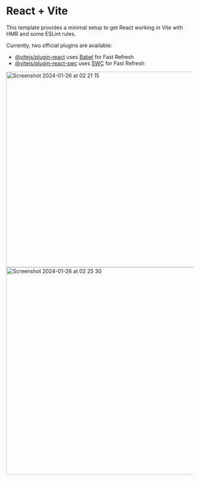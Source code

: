 # React + Vite




This template provides a minimal setup to get React working in Vite with HMR and some ESLint rules.

Currently, two official plugins are available:

- [@vitejs/plugin-react](https://github.com/vitejs/vite-plugin-react/blob/main/packages/plugin-react/README.md) uses [Babel](https://babeljs.io/) for Fast Refresh
- [@vitejs/plugin-react-swc](https://github.com/vitejs/vite-plugin-react-swc) uses [SWC](https://swc.rs/) for Fast Refresh


<img width="525" alt="Screenshot 2024-01-26 at 02 21 15" src="https://github.com/irfannurzaman/logique/assets/52403294/4c6e6f5a-8230-49fc-9f7d-8b67c096a8c6">
<img width="557" alt="Screenshot 2024-01-26 at 02 25 30" src="https://github.com/irfannurzaman/logique/assets/52403294/2bdfcfe3-f82f-4558-bbb8-4df91412f332">
